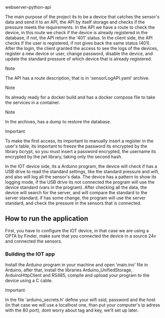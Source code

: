 webserver-python-api

The main purpose of the project its to be a device that catches the sensor's data and send it to an API, the API by itself storage and checks if the pressure meets the requirements.
In the API we have a route to check the device, in this route we check if the device is already registered in the database, if not, the API return the '401' status.
In the client side, the API checks if the user is registered, if not gives back the same status (401).
After the login, the client granted the access to see the logs of the devices, register a new device or user, change password, disable the device, and update the standard pressure of which device that is already registered.
> [!NOTE]
> The API has a route description, that is in 'sensorLogAPI.yaml' archive.

> [!NOTE]
> Its already ready for a docker build and has a docker compose file to take the services in a container.

> [!NOTE] 
> In the archives, has a dump to restore the database.

> [!IMPORTANT]
> To make the first access, its important to manually insert a register in the user's table, its important to freeze the password its encrypted by the library bcrypt, so you must insert a password encrypted, the username its encrypted by the jwt library, taking only the second hash.

In the IOT device side, its a Arduino program, the device will check if has a USB drive to read the standard settings, like the standard pressure and wifi, and also will log all the sensor's data.
The device has a pattern to show its logging mode, if the USB drive its not connected the program will use the device standard (vars in the program).
After checking all the data, the device will search for the server, and will compare the standard to the server standard, if has some change, the program will use the server standard, and check the pressure in the sensors that is connected.

## How to run the application

First, you have to configure the IOT device, in that case we are using a OPTA by Finder, make sure that you connected the device in a source 24v and connected the sensors.

### Building the IOT app

Install the Arduino program in your machine and open 'main.ino' file in Arduino, after that, install the libraries Arduino_UnifiedStorage, ArduinoHttpClient and RS485, compile and upload your program to the device using a C cable.

> [!IMPORTANT]
> In the file 'arduino_secrets.h' define your wifi ssid, password and the host (in that case we will use a localhost one, than put your computer's ip adress with the 80 port), dont worry about tag and key, we'll set up later.

